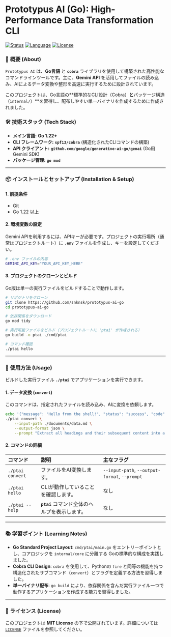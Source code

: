 # Prototypus AI (Go): High-Performance Data Transformation CLI

[![Status](https://img.shields.io/badge/Status-In%20Development-orange)](https://github.com/snknsk/prototypus-ai-go)
[![Language](https://img.shields.io/badge/Language-Go-blue)](https://golang.org/)
[![License](https://img.shields.io/badge/License-MIT-yellow.svg)](https://opensource.org/licenses/MIT)

### 🚀 概要 (About)

`Prototypus AI` は、**Go言語** と **`cobra`** ライブラリを使用して構築された高性能なコマンドラインツールです。主に、**Gemini API** を活用してファイルの読み込み、AIによるデータ変換や整形を高速に実行するために設計されています。

このプロジェクトは、Go言語の**標準的なCLI設計（Cobra）**と**パッケージ構造（`internal/`）**を習得し、配布しやすい単一バイナリを作成するために作成されました。

### 🛠️ 技術スタック (Tech Stack)

  * **メイン言語:** **Go 1.22+**
  * **CLI フレームワーク:** **`spf13/cobra`** (構造化されたCLIコマンドの構築)
  * **API クライアント:** **`github.com/google/generative-ai-go/genai`** (Go用 Gemini SDK)
  * **パッケージ管理:** **`go mod`**

-----

### 📦 インストールとセットアップ (Installation & Setup)

#### 1\. 前提条件

  * Git
  * Go 1.22 以上

#### 2\. 環境変数の設定

Gemini APIを利用するには、APIキーが必要です。プロジェクトの実行場所（通常はプロジェクトルート）に **`.env`** ファイルを作成し、キーを設定してください。

```bash
# .env ファイルの内容
GEMINI_API_KEY="YOUR_API_KEY_HERE"
```

#### 3\. プロジェクトのクローンとビルド

Go版は単一の実行ファイルをビルドすることで動作します。

```bash
# リポジトリをクローン
git clone https://github.com/snknsk/prototypus-ai-go
cd prototypus-ai-go

# 依存関係をダウンロード
go mod tidy

# 実行可能ファイルをビルド（プロジェクトルートに 'ptai' が作成される）
go build -o ptai ./cmd/ptai

# コマンド確認
./ptai hello
```

-----

### 🚀 使用方法 (Usage)

ビルドした実行ファイル **`./ptai`** でアプリケーションを実行できます。

#### 1\. データ変換 (`convert`)

このコマンドは、指定されたファイルを読み込み、AIに変換を依頼します。

```bash
echo '{"message": "Hello from the shell!", "status": "success", "code": 200}' > ./documents/data.md
./ptai convert \
    --input-path ./documents/data.md \
    --output-format json \
    --prompt "Extract all headings and their subsequent content into a single JSON array."
```

#### 2\. コマンドの詳細

| コマンド | 説明 | 主なフラグ |
| :--- | :--- | :--- |
| `./ptai convert` | ファイルをAI変換します。 | `--input-path`, `--output-format`, `--prompt` |
| `./ptai hello` | CLIが動作していることを確認します。 | なし |
| `./ptai --help` | **`ptai`** コマンド全体のヘルプを表示します。 | なし |

-----

### 📚 学習ポイント (Learning Notes)

  * **Go Standard Project Layout**: `cmd/ptai/main.go` をエントリーポイントとし、コアロジックを `internal/core` に分離する Goの標準的な構成を実践しました。
  * **Cobra CLI Design**: `cobra` を使用して、Pythonの `fire` と同等の機能を持つ構造化されたサブコマンド（`convert`）とフラグを定義する方法を習得しました。
  * **単一バイナリ配布**: `go build` により、依存関係を含んだ実行ファイル一つで動作するアプリケーションを作成する能力を習得しました。

-----

### 📜 ライセンス (License)

このプロジェクトは **MIT License** の下で公開されています。詳細については [`LICENSE`](https://www.google.com/search?q=LICENSE) ファイルを参照してください。
